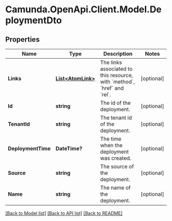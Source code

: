 # Camunda.OpenApi.Client.Model.DeploymentDto

## Properties

Name | Type | Description | Notes
------------ | ------------- | ------------- | -------------
**Links** | [**List&lt;AtomLink&gt;**](AtomLink.md) | The links associated to this resource, with &#x60;method&#x60;, &#x60;href&#x60; and &#x60;rel&#x60;. | [optional] 
**Id** | **string** | The id of the deployment. | [optional] 
**TenantId** | **string** | The tenant id of the deployment. | [optional] 
**DeploymentTime** | **DateTime?** | The time when the deployment was created. | [optional] 
**Source** | **string** | The source of the deployment. | [optional] 
**Name** | **string** | The name of the deployment. | [optional] 

[[Back to Model list]](../README.md#documentation-for-models) [[Back to API list]](../README.md#documentation-for-api-endpoints) [[Back to README]](../README.md)

